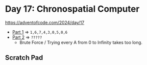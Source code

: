 # Day 17: Chronospatial Computer
https://adventofcode.com/2024/day/17

* [Part 1](./puzzle1.py) => `1,6,7,4,3,0,5,0,6`
* [Part 2](./puzzle2.py) => `?????`
  - Brute Force / Trying every A from 0 to Infinity takes too long.


## Scratch Pad
